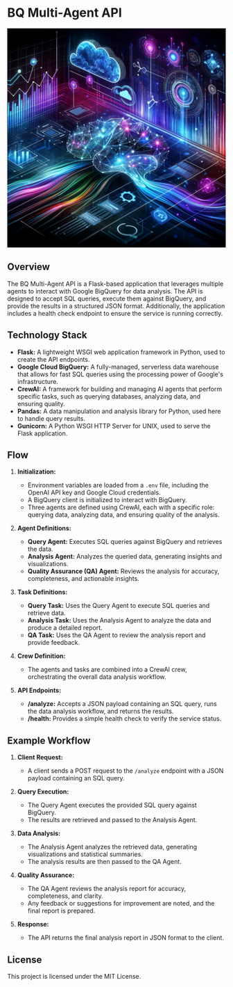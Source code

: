 # BQ Multi-Agent API

![BQ Analyst](assets/bqagent.webp)

## Overview

The BQ Multi-Agent API is a Flask-based application that leverages multiple agents to interact with Google BigQuery for data analysis. The API is designed to accept SQL queries, execute them against BigQuery, and provide the results in a structured JSON format. Additionally, the application includes a health check endpoint to ensure the service is running correctly.

## Technology Stack

- **Flask:** A lightweight WSGI web application framework in Python, used to create the API endpoints.
- **Google Cloud BigQuery:** A fully-managed, serverless data warehouse that allows for fast SQL queries using the processing power of Google's infrastructure.
- **CrewAI:** A framework for building and managing AI agents that perform specific tasks, such as querying databases, analyzing data, and ensuring quality.
- **Pandas:** A data manipulation and analysis library for Python, used here to handle query results.
- **Gunicorn:** A Python WSGI HTTP Server for UNIX, used to serve the Flask application.

## Flow

1. **Initialization:**
    - Environment variables are loaded from a `.env` file, including the OpenAI API key and Google Cloud credentials.
    - A BigQuery client is initialized to interact with BigQuery.
    - Three agents are defined using CrewAI, each with a specific role: querying data, analyzing data, and ensuring quality of the analysis.

2. **Agent Definitions:**
    - **Query Agent:** Executes SQL queries against BigQuery and retrieves the data.
    - **Analysis Agent:** Analyzes the queried data, generating insights and visualizations.
    - **Quality Assurance (QA) Agent:** Reviews the analysis for accuracy, completeness, and actionable insights.

3. **Task Definitions:**
    - **Query Task:** Uses the Query Agent to execute SQL queries and retrieve data.
    - **Analysis Task:** Uses the Analysis Agent to analyze the data and produce a detailed report.
    - **QA Task:** Uses the QA Agent to review the analysis report and provide feedback.

4. **Crew Definition:**
    - The agents and tasks are combined into a CrewAI crew, orchestrating the overall data analysis workflow.

5. **API Endpoints:**
    - **/analyze:** Accepts a JSON payload containing an SQL query, runs the data analysis workflow, and returns the results.
    - **/health:** Provides a simple health check to verify the service status.

## Example Workflow

1. **Client Request:**
    - A client sends a POST request to the `/analyze` endpoint with a JSON payload containing an SQL query.

2. **Query Execution:**
    - The Query Agent executes the provided SQL query against BigQuery.
    - The results are retrieved and passed to the Analysis Agent.

3. **Data Analysis:**
    - The Analysis Agent analyzes the retrieved data, generating visualizations and statistical summaries.
    - The analysis results are then passed to the QA Agent.

4. **Quality Assurance:**
    - The QA Agent reviews the analysis report for accuracy, completeness, and clarity.
    - Any feedback or suggestions for improvement are noted, and the final report is prepared.

5. **Response:**
    - The API returns the final analysis report in JSON format to the client.

## License

This project is licensed under the MIT License.

